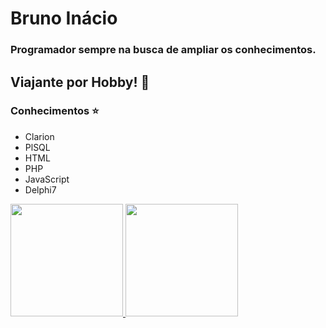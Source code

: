 # Bruno Inácio

### Programador sempre na busca de ampliar os conhecimentos.

## Viajante por Hobby! 🚀

### Conhecimentos ⭐️

- Clarion
- PlSQL
- HTML
- PHP
- JavaScript
- Delphi7

<div>
<a href="https://github.com/brunoisouza">
<img loading="lazy" height="180em" src="https://github-readme-stats.vercel.app/api/top-langs/?username=brunoisouza&layout=compact&langs_count=7&theme=dracula"/>
<img loading="lazy" height="180em" src="https://github-readme-stats.vercel.app/api?username=brunoisouza&show_icons=true&theme=dracula&include_all_commits=true&count_private=true"/>
</div>
